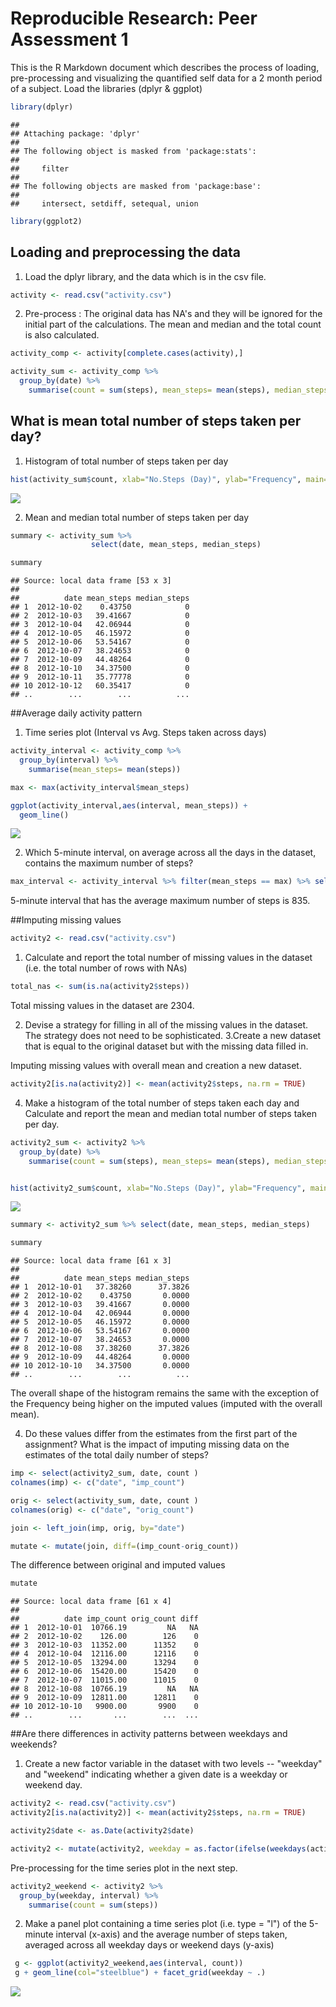 # Reproducible Research: Peer Assessment 1
This is the R Markdown document which describes the process of loading, pre-processing and visualizing the quantified self data for a 2 month period of a subject. 
Load the libraries (dplyr & ggplot)

```r
library(dplyr)
```

```
## 
## Attaching package: 'dplyr'
## 
## The following object is masked from 'package:stats':
## 
##     filter
## 
## The following objects are masked from 'package:base':
## 
##     intersect, setdiff, setequal, union
```

```r
library(ggplot2)
```
## Loading and preprocessing the data
1. Load the dplyr library, and the data which is in the csv file. 

```r
activity <- read.csv("activity.csv")
```
2. Pre-process : The original data has NA's and they will be ignored for the initial part of the calculations. The mean and median and the total count is also calculated. 

```r
activity_comp <- activity[complete.cases(activity),]

activity_sum <- activity_comp %>%
  group_by(date) %>%
    summarise(count = sum(steps), mean_steps= mean(steps), median_steps=median(steps))
```


## What is mean total number of steps taken per day?

1. Histogram of total number of steps taken per day


```r
hist(activity_sum$count, xlab="No.Steps (Day)", ylab="Frequency", main="Histogram of Steps/Day", col="steelblue")
```

![](PA1_template_files/figure-html/unnamed-chunk-4-1.png) 

2. Mean and median total number of steps taken per day


```r
summary <- activity_sum %>% 
                  select(date, mean_steps, median_steps)

summary
```

```
## Source: local data frame [53 x 3]
## 
##          date mean_steps median_steps
## 1  2012-10-02    0.43750            0
## 2  2012-10-03   39.41667            0
## 3  2012-10-04   42.06944            0
## 4  2012-10-05   46.15972            0
## 5  2012-10-06   53.54167            0
## 6  2012-10-07   38.24653            0
## 7  2012-10-09   44.48264            0
## 8  2012-10-10   34.37500            0
## 9  2012-10-11   35.77778            0
## 10 2012-10-12   60.35417            0
## ..        ...        ...          ...
```

##Average daily activity pattern
1. Time series plot (Interval vs Avg. Steps taken across days)

```r
activity_interval <- activity_comp %>%
  group_by(interval) %>%
    summarise(mean_steps= mean(steps))

max <- max(activity_interval$mean_steps) 

ggplot(activity_interval,aes(interval, mean_steps)) +
  geom_line() 
```

![](PA1_template_files/figure-html/unnamed-chunk-6-1.png) 

2. Which 5-minute interval, on average across all the days in the dataset, contains the maximum number of steps?


```r
max_interval <- activity_interval %>% filter(mean_steps == max) %>% select(interval)
```

5-minute interval that has the average maximum number of steps is 835. 

##Imputing missing values

```r
activity2 <- read.csv("activity.csv")
```

1. Calculate and report the total number of missing values in the dataset (i.e. the total number of rows with NAs)

```r
total_nas <- sum(is.na(activity2$steps))
```
Total missing values in the dataset are 2304. 

2. Devise a strategy for filling in all of the missing values in the dataset. The strategy does not need to be sophisticated.
3.Create a new dataset that is equal to the original dataset but with the missing data filled in.

Imputing missing values with overall mean and creation a new dataset.

```r
activity2[is.na(activity2)] <- mean(activity2$steps, na.rm = TRUE)
```

4. Make a histogram of the total number of steps taken each day and Calculate and report the mean and median total number of steps taken per day. 


```r
activity2_sum <- activity2 %>%
  group_by(date) %>%
    summarise(count = sum(steps), mean_steps= mean(steps), median_steps=median(steps))


hist(activity2_sum$count, xlab="No.Steps (Day)", ylab="Frequency", main="Histogram of Steps/Day", col="steelblue")
```

![](PA1_template_files/figure-html/unnamed-chunk-11-1.png) 

```r
summary <- activity2_sum %>% select(date, mean_steps, median_steps)

summary
```

```
## Source: local data frame [61 x 3]
## 
##          date mean_steps median_steps
## 1  2012-10-01   37.38260      37.3826
## 2  2012-10-02    0.43750       0.0000
## 3  2012-10-03   39.41667       0.0000
## 4  2012-10-04   42.06944       0.0000
## 5  2012-10-05   46.15972       0.0000
## 6  2012-10-06   53.54167       0.0000
## 7  2012-10-07   38.24653       0.0000
## 8  2012-10-08   37.38260      37.3826
## 9  2012-10-09   44.48264       0.0000
## 10 2012-10-10   34.37500       0.0000
## ..        ...        ...          ...
```

The overall shape of the histogram remains the same with the exception of the Frequency being higher on the imputed values (imputed with the overall mean). 

4. Do these values differ from the estimates from the first part of the assignment? What is the impact of imputing missing data on the estimates of the total daily number of steps?


```r
imp <- select(activity2_sum, date, count )
colnames(imp) <- c("date", "imp_count")

orig <- select(activity_sum, date, count )
colnames(orig) <- c("date", "orig_count")

join <- left_join(imp, orig, by="date")

mutate <- mutate(join, diff=(imp_count-orig_count))
```

The difference between original and imputed values

```r
mutate
```

```
## Source: local data frame [61 x 4]
## 
##          date imp_count orig_count diff
## 1  2012-10-01  10766.19         NA   NA
## 2  2012-10-02    126.00        126    0
## 3  2012-10-03  11352.00      11352    0
## 4  2012-10-04  12116.00      12116    0
## 5  2012-10-05  13294.00      13294    0
## 6  2012-10-06  15420.00      15420    0
## 7  2012-10-07  11015.00      11015    0
## 8  2012-10-08  10766.19         NA   NA
## 9  2012-10-09  12811.00      12811    0
## 10 2012-10-10   9900.00       9900    0
## ..        ...       ...        ...  ...
```

##Are there differences in activity patterns between weekdays and weekends?
1. Create a new factor variable in the dataset with two levels -- "weekday" and "weekend" indicating whether a given date is a weekday or weekend day.


```r
activity2 <- read.csv("activity.csv")
activity2[is.na(activity2)] <- mean(activity2$steps, na.rm = TRUE)

activity2$date <- as.Date(activity2$date)

activity2 <- mutate(activity2, weekday = as.factor(ifelse(weekdays(activity2$date) %in% c("Saturday", "Sunday"), "Weekend", "Weekday")))
```
Pre-processing for the time series plot in the next step. 

```r
activity2_weekend <- activity2 %>%
  group_by(weekday, interval) %>%
    summarise(count = sum(steps))
```

2. Make a panel plot containing a time series plot (i.e. type = "l") of the 5-minute interval (x-axis) and the average number of steps taken, averaged across all weekday days or weekend days (y-axis)

```r
 g <- ggplot(activity2_weekend,aes(interval, count))  
 g + geom_line(col="steelblue") + facet_grid(weekday ~ .)
```

![](PA1_template_files/figure-html/unnamed-chunk-16-1.png) 
